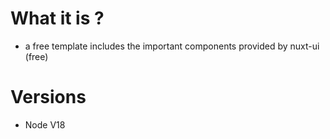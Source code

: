 # What it is ? 

- a free template includes the important components provided by nuxt-ui (free)

# Versions

- Node V18